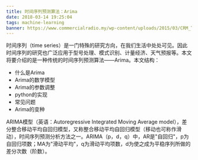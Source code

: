 ```yaml
---
title: 时间序列预测算法：Arima
date: 2018-03-14 19:25:04
tags: machine-learning
banner: https://www.commercialradio.my/wp-content/uploads/2015/03/CRM_Trendstatistic.jpg
---
```

时间序列（time series）是一门特殊的研究方向，在我们生活中处处可见。因此时间序列的研究也广泛应用于型号处理、模式识别、计量经济、天气预报等。本文将要介绍的是一种传统的时间序列预测算法——Arima。本文结构：
- 什么是Arima
- Arima的数学模型
- Arima的参数调整
- python的实现
- 常见问题
- Arima的变种

ARIMA模型（英语：Autoregressive Integrated Moving Average model），差分整合移动平均自回归模型，又称整合移动平均自回归模型（移动也可称作滑动），时间序列预测分析方法之一。ARIMA（p，d，q）中，AR是"自回归"，p为自回归项数；MA为"滑动平均"，q为滑动平均项数，d为使之成为平稳序列所做的差分次数（阶数）。
